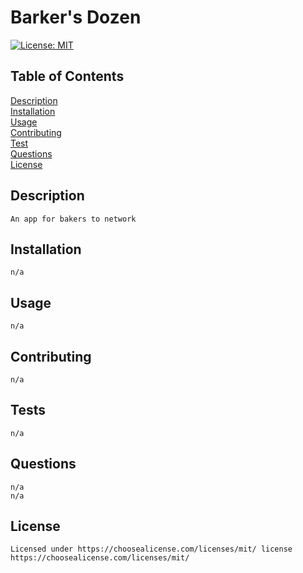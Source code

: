  

# Barker's Dozen
[![License: MIT](https://img.shields.io/badge/License-MIT-yellow.svg)](https://opensource.org/licenses/MIT)

## Table of Contents
[Description](#description)
<br/>
[Installation](#installation)
<br/>
[Usage](#usage)
<br/>
[Contributing](#contributing)
<br/>
[Test](#tests)
<br/>
[Questions](#questions)
<br/>
[License](#license)
<br/>
       
 ## Description
    An app for bakers to network
       
## Installation
    n/a
       
## Usage
    n/a
       
    
## Contributing
    n/a
       
## Tests
    n/a
       
## Questions
    n/a
    n/a

## License
    Licensed under https://choosealicense.com/licenses/mit/ license
    https://choosealicense.com/licenses/mit/

       
